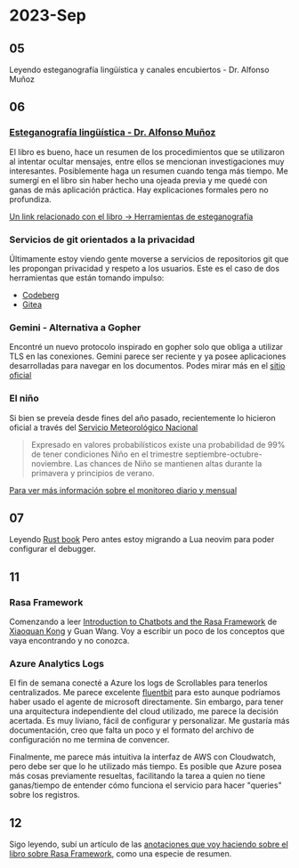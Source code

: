 # 2023-Sep
##  05
Leyendo esteganografía lingüística y canales encubiertos - Dr. Alfonso Muñoz

## 06
### [Esteganografía lingüística - Dr. Alfonso Muñoz](https://github.com/mindcrypt/libros/blob/master/Esteganograf%C3%ADa%20ling%C3%BC%C3%ADstica%20y%20canales%20encubiertos%20-%20libro.pdf)
El libro es bueno, hace un resumen de los procedimientos que se utilizaron al intentar ocultar mensajes, entre ellos se mencionan investigaciones muy interesantes. Posiblemente haga un resumen cuando tenga más tiempo. Me sumergí en el libro sin haber hecho una ojeada previa y me quedé con ganas de más aplicación práctica. Hay explicaciones formales pero no profundiza.

[Un link relacionado con el libro -> Herramientas de esteganografía](https://www.jjtc.com/Steganography/tools.html)

### Servicios de git orientados a la privacidad
Últimamente estoy viendo gente moverse a servicios de repositorios git que les propongan privacidad y respeto a los usuarios. Este es el caso de dos herramientas que están tomando impulso:
- [Codeberg](https://codeberg.org)
- [Gitea](https://about.gitea.com/)

### Gemini - Alternativa a Gopher
Encontré un nuevo protocolo inspirado en gopher solo que obliga a utilizar TLS en las conexiones. Gemini parece ser reciente y ya posee aplicaciones desarrolladas para navegar en los documentos. Podes mirar más en el [sitio oficial](https://gemini.circumlunar.space/)

### El niño
Si bien se preveía desde fines del año pasado, recientemente lo hicieron oficial a través del [Servicio Meteorológico Nacional](https://www.smn.gob.ar/sites/default/files/elnino23_09.pdf)

>Expresado en valores probabilísticos existe una probabilidad de 99% de tener condiciones Niño en el trimestre septiembre-octubre-noviembre. Las chances de Niño se mantienen altas durante la primavera y principios de verano.

[Para ver más información sobre el monitoreo diario y mensual](https://www.smn.gob.ar/clima/vigilancia)

## 07
Leyendo [Rust book](https://doc.rust-lang.org/book/)
Pero antes estoy migrando a Lua neovim para poder configurar el debugger.

## 11
### Rasa Framework
Comenzando a leer [Introduction to Chatbots and the Rasa Framework](https://www.amazon.com/dp/1801077053)  de [Xiaoquan Kong](https://github.com/howl-anderson) y Guan Wang. Voy a escribir un poco de los conceptos que vaya encontrando y no conozca.

### Azure Analytics Logs
El fin de semana conecté a Azure los logs de Scrollables para tenerlos centralizados. Me parece excelente [fluentbit](https://fluentbit.io/) para esto aunque podríamos haber usado el agente de microsoft directamente. Sin embargo, para tener una arquitectura independiente del cloud utilizado, me parece la decisión acertada. Es muy liviano, fácil de configurar y personalizar. Me gustaría más documentación, creo que falta un poco y el formato del archivo de configuración no me termina de convencer.

Finalmente, me parece más intuitiva la interfaz de AWS con Cloudwatch, pero debe ser que lo he utilizado más tiempo. Es posible que Azure posea más cosas previamente resueltas, facilitando la tarea a quien no tiene ganas/tiempo de entender cómo funciona el servicio para hacer "queries" sobre los registros.
## 12
Sigo leyendo, subí un artículo de las [anotaciones que voy haciendo sobre el libro sobre Rasa Framework](../../artificial-intelligence/rasa/rasa-book.md), como una especie de resumen.